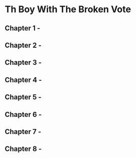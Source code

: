 # Th Boy With The Broken Vote

## Chapter 1 - 

## Chapter 2 - 

## Chapter 3 - 

## Chapter 4 - 

## Chapter 5 - 

## Chapter 6 - 

## Chapter 7 - 

## Chapter 8 - 